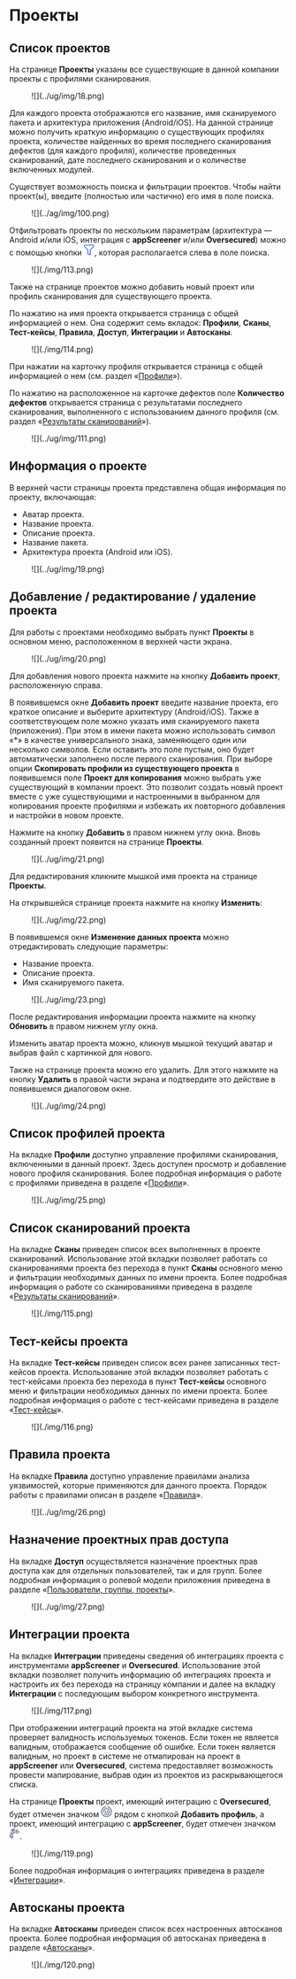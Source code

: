 # Проекты

## Список проектов

На странице **Проекты** указаны все существующие в данной компании проекты с профилями сканирования.

<figure markdown>![](../ug/img/18.png)</figure>

Для каждого проекта отображаются его название, имя сканируемого пакета и архитектура приложения (Android/iOS). На данной странице можно получить краткую информацию о существующих профилях проекта, количестве найденных во время последнего сканирования дефектов (для каждого профиля), количестве проведенных сканирований, дате последнего сканирования и о количестве включенных модулей.

Существует возможность поиска и фильтрации проектов. Чтобы найти проект(ы), введите (полностью или частично) его имя в поле поиска.

<figure markdown>![](../ag/img/100.png)</figure>
 
Отфильтровать проекты по нескольким параметрам (архитектура — Android и/или iOS, интеграция с **appScreener** и/или **Oversecured**) можно с помощью кнопки ![](../ug/img/funnel.png), которая располагается слева в поле поиска.

<figure markdown>![](./img/113.png)</figure>

Также на странице проектов можно добавить новый проект или профиль сканирования для существующего проекта.

По нажатию на имя проекта открывается страница с общей информацией о нем. Она содержит семь вкладок: **Профили**, **Сканы**, **Тест-кейсы**, **Правила**, **Доступ**, **Интеграции** и **Автосканы**.

<figure markdown>![](./img/114.png)</figure>

При нажатии на карточку профиля открывается страница с общей информацией о нем (см. раздел «[Профили](../ug/profile.md)»).

По нажатию на расположенное на карточке дефектов поле **Количество дефектов** открывается страница с результатами последнего сканирования, выполненного с использованием данного профиля (см. раздел «[Результаты сканирований](./rezultaty_skanirovanij.md)»).

<figure markdown>![](../ug/img/111.png)</figure>

## Информация о проекте

В верхней части страницы проекта представлена общая информация по проекту, включающая:

* Аватар проекта.
* Название проекта.
* Описание проекта.
* Название пакета.
* Архитектура проекта (Android или iOS).

<figure markdown>![](../ug/img/19.png)</figure>
  
## Добавление / редактирование / удаление проекта

Для работы с проектами необходимо выбрать пункт **Проекты** в основном меню, расположенном в верхней части экрана.

<figure markdown>![](../ug/img/20.png)</figure>
  
Для добавления нового проекта нажмите на кнопку **Добавить проект**, расположенную справа.

В появившемся окне **Добавить проект** введите название проекта, его краткое описание и выберите архитектуру (Android/iOS). Также в соответствующем поле можно указать имя сканируемого пакета (приложения). При этом в имени пакета можно использовать символ «\*» в качестве универсального знака, заменяющего один или несколько символов. Если оставить это поле пустым, оно будет автоматически заполнено после первого сканирования. При выборе опции **Скопировать профили из существующего проекта** в появившемся поле **Проект для копирования** можно выбрать уже существующий в компании проект. Это позволит создать новый проект вместе с уже существующими и настроенными в выбранном для копирования проекте профилями и избежать их повторного добавления и настройки в новом проекте.  

Нажмите на кнопку **Добавить** в правом нижнем углу окна. Вновь созданный проект появится на странице **Проекты**.

<figure markdown>![](../ug/img/21.png)</figure>
  
Для редактирования кликните мышкой имя проекта на странице **Проекты**.

На открывшейся странице проекта нажмите на кнопку **Изменить**:

<figure markdown>![](../ug/img/22.png)</figure>
 
В появившемся окне **Изменение данных проекта** можно отредактировать следующие параметры:

* Название проекта.
* Описание проекта.
* Имя сканируемого пакета.

<figure markdown>![](../ug/img/23.png)</figure>

После редактирования информации проекта нажмите на кнопку **Обновить** в правом нижнем углу окна.

Изменить аватар проекта можно, кликнув мышкой текущий аватар и выбрав файл с картинкой для нового.

Также на странице проекта можно его удалить. Для этого нажмите на кнопку **Удалить** в правой части экрана и подтвердите это действие в появившемся диалоговом окне.

<figure markdown>![](../ug/img/24.png)</figure>

## Список профилей проекта

На вкладке **Профили** доступно управление профилями сканирования, включенными в данный проект. Здесь доступен просмотр и добавление нового профиля сканирования. Более подробная информация о работе с профилями приведена в разделе «[Профили](./profile.md)».

<figure markdown>![](../ug/img/25.png)</figure>

## Список сканирований проекта

На вкладке **Сканы** приведен список всех выполненных в проекте сканирований. Использование этой вкладки позволяет работать со сканированиями проекта без перехода в пункт **Сканы** основного меню и фильтрации необходимых данных по имени проекта. Более подробная информация о работе со сканированиями приведена в разделе «[Результаты сканирований](../ug/rezultaty_skanirovanij.md)».

<figure markdown>![](./img/115.png)</figure>
 
## Тест-кейсы проекта

На вкладке **Тест-кейсы** приведен список всех ранее записанных тест-кейсов проекта. Использование этой вкладки позволяет работать с тест-кейсами проекта без перехода в пункт **Тест-кейсы** основного меню и фильтрации необходимых данных по имени проекта. Более подробная информация о работе с тест-кейсами приведена в разделе «[Тест-кейсы](../ug/testcases.md)».

<figure markdown>![](./img/116.png)</figure>
 
## Правила проекта

На вкладке **Правила** доступно управление правилами анализа уязвимостей, которые применяются для данного проекта. Порядок работы с правилами описан в разделе «[Правила](../ug/pravila.md)».

<figure markdown>![](../ug/img/26.png)</figure>
 
## Назначение проектных прав доступа

На вкладке **Доступ** осуществляется назначение проектных прав доступа как для отдельных пользователей, так и для групп. Более подробная информация о ролевой модели приложения приведена в разделе «[Пользователи, группы, проекты](../ag/polzovateli.md   )».

<figure markdown>![](../ug/img/27.png)</figure>

## Интеграции проекта

На вкладке **Интеграции** приведены сведения об интеграциях проекта с инструментами **appScreener** и **Oversecured**. Использование этой вкладки позволяет получить информацию об интеграциях проекта и настроить их без перехода на страницу компании и далее на вкладку **Интеграции** с последующим выбором конкретного инструмента.

<figure markdown>![](./img/117.png)</figure>
  
При отображении интеграций проекта на этой вкладке система проверяет валидность используемых токенов. Если токен не является валидным, отображается сообщение об ошибке. Если токен является валидным, но проект в системе не отмапирован на проект в **appScreener** или **Oversecured**, система предоставляет возможность провести мапирование, выбрав один из проектов из раскрывающегося списка.

На странице **Проекты** проект, имеющий интеграцию с **Oversecured**, будет отмечен значком ![](../ug/img/overlogo.png) рядом с кнопкой **Добавить профиль**, а проект, имеющий интеграцию с **appScreener**, будет отмечен значком ![](../ug/img/applogo.png).

<figure markdown>![](./img/119.png)</figure>
 
Более подробная информация о интеграциях приведена в разделе «[Интеграции](../ag/integracii.md)».

## Автосканы проекта

На вкладке **Автосканы** приведен список всех настроенных автосканов проекта. Более подробная информация об автосканах приведена в разделе «[Автосканы](../ug/avtoskany.md)».

<figure markdown>![](./img/120.png)</figure>
